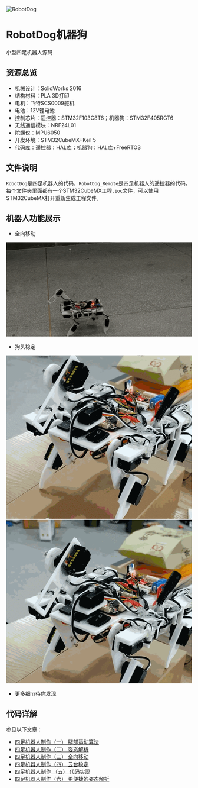 ![RobotDog](img/RobotDog.jpg)

# RobotDog机器狗
小型四足机器人源码

## 资源总览
* 机械设计：SolidWorks 2016
* 结构材料：PLA 3D打印
* 电机：飞特SCS0009舵机
* 电池：12V锂电池
* 控制芯片：遥控器：STM32F103C8T6；机器狗：STM32F405RGT6
* 无线通信模块：NRF24L01
* 陀螺仪：MPU6050
* 开发环境：STM32CubeMX+Keil 5
* 代码库：遥控器：HAL库；机器狗：HAL库+FreeRTOS

## 文件说明
`RobotDog`是四足机器人的代码，`RobotDog_Remote`是四足机器人的遥控器的代码。每个文件夹里面都有一个STM32CubeMX工程`.ioc`文件，可以使用STM32CubeMX打开重新生成工程文件。

## 机器人功能展示
* 全向移动

![全向移动](img/全向移动.gif)

* 狗头稳定

![狗头稳定](img/上下云台稳.gif)
![狗头稳定](img/左右云台稳.gif)

* 更多细节待你发现

## 代码详解
参见以下文章：

* [四足机器人制作（一） 腿部运动算法](https://imuncle.github.io/content.html?id=61)
* [四足机器人制作（二） 姿态解析](https://imuncle.github.io/content.html?id=62)
* [四足机器人制作（三） 全向移动](https://imuncle.github.io/content.html?id=63)
* [四足机器人制作（四） 云台稳定](https://imuncle.github.io/content.html?id=64)
* [四足机器人制作 （五） 代码实现](https://imuncle.github.io/content.html?id=73)
* [四足机器人制作（六） 更便捷的姿态解析](https://imuncle.github.io/content.html?id=74)